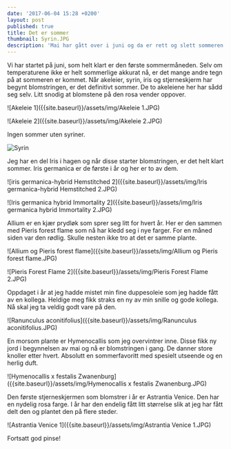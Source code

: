 ```yaml
---
date: '2017-06-04 15:28 +0200'
layout: post
published: true
title: Det er sommer
thumbnail: Syrin.JPG
description: 'Mai har gått over i juni og da er rett og slett sommeren her. '
---
```


Vi har startet på juni, som helt klart er den første sommermåneden. Selv om temperaturene ikke er helt sommerlige akkurat nå, er det mange andre tegn på at sommeren er kommet. Når akeleier, syrin, iris og stjerneskjerm har begynt blomstringen, er det definitivt sommer. 
De to akeleiene her har sådd seg selv. Litt snodig at blomstene på den rosa vender oppover.

![Akeleie 1]({{site.baseurl}}/assets/img/Akeleie 1.JPG)

![Akeleie 2]({{site.baseurl}}/assets/img/Akeleie 2.JPG)

<!--more-->

Ingen sommer uten syriner. 

![Syrin]({{site.baseurl}}/assets/img/Syrin.JPG)

Jeg har en del Iris i hagen og når disse starter blomstringen, er det helt klart sommer. Iris germanica er de første i år og her er to av dem. 

![iris germanica-hybrid Hemstitched 2]({{site.baseurl}}/assets/img/Iris germanica-hybrid Hemstitched 2.JPG)

![Iris germanica hybrid Immortality 2]({{site.baseurl}}/assets/img/Iris germanica hybrid Immortality 2.JPG)

Allium er en kjær prydløk som sprer seg litt for hvert år. Her er den sammen med Pieris forest flame som nå har kledd seg i nye farger. For en måned siden var den rødlig. Skulle nesten ikke tro at det er samme plante. 

![Allium og Pieris forest flame]({{site.baseurl}}/assets/img/Allium og Pieris forest flame.JPG)

![Pieris Forest Flame 2]({{site.baseurl}}/assets/img/Pieris Forest Flame 2.JPG)

Oppdaget i år at jeg hadde mistet min fine duppesoleie som jeg hadde fått av en kollega. Heldige meg fikk straks en ny av min snille og gode kollega. Nå skal jeg ta veldig godt vare på den. 

![Ranunculus aconitifolius]({{site.baseurl}}/assets/img/Ranunculus aconitifolius.JPG)

En morsom plante er Hymenocallis som jeg overvintrer inne. Disse fikk ny jord i begynnelsen av mai og nå er blomstringen i gang.  De danner store knoller etter hvert. Absolutt en sommerfavoritt med spesielt utseende og en herlig duft. 

![Hymenocallis x festalis Zwanenburg]({{site.baseurl}}/assets/img/Hymenocallis x festalis Zwanenburg.JPG)

Den første stjerneskjermen som blomstrer i år er Astrantia Venice. Den har en nydelig rosa farge. I år har den endelig fått litt størrelse slik at jeg har fått delt den og plantet den på flere steder. 

![Astrantia Venice 1]({{site.baseurl}}/assets/img/Astrantia Venice 1.JPG)

Fortsatt god pinse!
